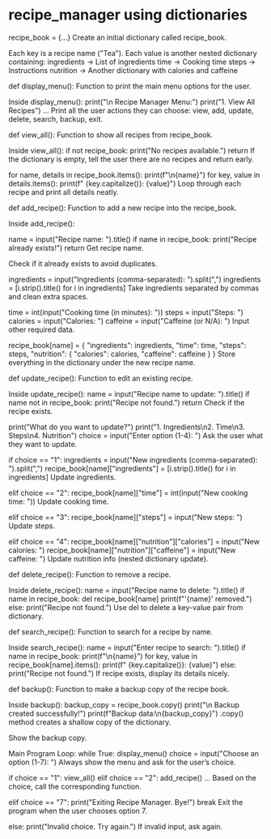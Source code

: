 # recipe_manager using dictionaries

recipe_book = {...}
Create an initial dictionary called recipe_book.

Each key is a recipe name ("Tea").
Each value is another nested dictionary containing:
ingredients → List of ingredients
time → Cooking time
steps → Instructions
nutrition → Another dictionary with calories and caffeine

def display_menu():
Function to print the main menu options for the user.

Inside display_menu():
print("\n Recipe Manager Menu:")
print("1. View All Recipes")
...
Print all the user actions they can choose: view, add, update, delete, search, backup, exit.

def view_all():
Function to show all recipes from recipe_book.

Inside view_all():
if not recipe_book:
    print("No recipes available.")
    return
If the dictionary is empty, tell the user there are no recipes and return early.

for name, details in recipe_book.items():
    print(f"\n{name}")
    for key, value in details.items():
        print(f"  {key.capitalize()}: {value}")
Loop through each recipe and print all details neatly.

def add_recipe():
Function to add a new recipe into the recipe_book.

Inside add_recipe():

name = input("Recipe name: ").title()
if name in recipe_book:
    print("Recipe already exists!")
    return
Get recipe name.

Check if it already exists to avoid duplicates.

ingredients = input("Ingredients (comma-separated): ").split(",")
ingredients = [i.strip().title() for i in ingredients]
Take ingredients separated by commas and clean extra spaces.

time = int(input("Cooking time (in minutes): "))
steps = input("Steps: ")
calories = input("Calories: ")
caffeine = input("Caffeine (or N/A): ")
Input other required data.

recipe_book[name] = {
    "ingredients": ingredients,
    "time": time,
    "steps": steps,
    "nutrition": {
        "calories": calories,
        "caffeine": caffeine
    }
}
Store everything in the dictionary under the new recipe name.

def update_recipe():
Function to edit an existing recipe.

Inside update_recipe():
name = input("Recipe name to update: ").title()
if name not in recipe_book:
    print("Recipe not found.")
    return
Check if the recipe exists.

print("What do you want to update?")
print("1. Ingredients\n2. Time\n3. Steps\n4. Nutrition")
choice = input("Enter option (1-4): ")
Ask the user what they want to update.

if choice == "1":
    ingredients = input("New ingredients (comma-separated): ").split(",")
    recipe_book[name]["ingredients"] = [i.strip().title() for i in ingredients]
Update ingredients.

elif choice == "2":
    recipe_book[name]["time"] = int(input("New cooking time: "))
Update cooking time.

elif choice == "3":
    recipe_book[name]["steps"] = input("New steps: ")
Update steps.

elif choice == "4":
    recipe_book[name]["nutrition"]["calories"] = input("New calories: ")
    recipe_book[name]["nutrition"]["caffeine"] = input("New caffeine: ")
Update nutrition info (nested dictionary update).

def delete_recipe():
Function to remove a recipe.

Inside delete_recipe():
name = input("Recipe name to delete: ").title()
if name in recipe_book:
    del recipe_book[name]
    print(f"'{name}' removed.")
else:
    print("Recipe not found.")
Use del to delete a key-value pair from dictionary.

def search_recipe():
Function to search for a recipe by name.

Inside search_recipe():
name = input("Enter recipe to search: ").title()
if name in recipe_book:
    print(f"\n{name}")
    for key, value in recipe_book[name].items():
        print(f"  {key.capitalize()}: {value}")
else:
    print("Recipe not found.")
If recipe exists, display its details nicely.

def backup():
Function to make a backup copy of the recipe book.

Inside backup():
backup_copy = recipe_book.copy()
print("\n Backup created successfully!")
print(f"Backup data:\n{backup_copy}")
.copy() method creates a shallow copy of the dictionary.

Show the backup copy.

Main Program Loop:
while True:
    display_menu()
    choice = input("Choose an option (1-7): ")
Always show the menu and ask for the user’s choice.

if choice == "1":
    view_all()
elif choice == "2":
    add_recipe()
...
Based on the choice, call the corresponding function.

elif choice == "7":
    print("Exiting Recipe Manager. Bye!")
    break
Exit the program when the user chooses option 7.

else:
    print("Invalid choice. Try again.")
If invalid input, ask again.
